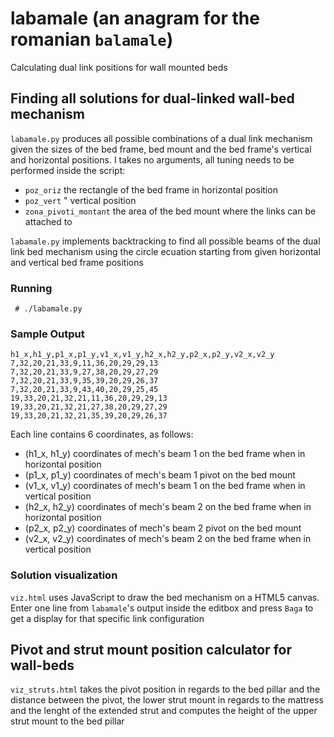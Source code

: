 # labamale (an anagram for the romanian `balamale`)
Calculating dual link positions for wall mounted beds

## Finding all solutions for dual-linked wall-bed mechanism

`labamale.py` produces all possible combinations of a dual link mechanism given the sizes of the bed frame, bed mount and the bed frame's vertical and horizontal positions. I takes no arguments, all tuning needs to be performed inside the script:

- `poz_oriz` the rectangle of the bed frame in horizontal position
- `poz_vert` " vertical position
- `zona_pivoti_montant` the area of the bed mount where the links can be attached to

`labamale.py` implements backtracking to find all possible beams of the dual link bed mechanism using the circle ecuation starting from given horizontal and vertical bed frame positions

### Running

```
 # ./labamale.py
```

### Sample Output

```
h1_x,h1_y,p1_x,p1_y,v1_x,v1_y,h2_x,h2_y,p2_x,p2_y,v2_x,v2_y
7,32,20,21,33,9,11,36,20,29,29,13
7,32,20,21,33,9,27,38,20,29,27,29
7,32,20,21,33,9,35,39,20,29,26,37
7,32,20,21,33,9,43,40,20,29,25,45
19,33,20,21,32,21,11,36,20,29,29,13
19,33,20,21,32,21,27,38,20,29,27,29
19,33,20,21,32,21,35,39,20,29,26,37
```

Each line contains 6 coordinates, as follows:
- (h1_x, h1_y) coordinates of mech's beam 1 on the bed frame when in horizontal position
- (p1_x, p1_y) coordinates of mech's beam 1 pivot on the bed mount
- (v1_x, v1_y) coordinates of mech's beam 1 on the bed frame when in vertical position
- (h2_x, h2_y) coordinates of mech's beam 2 on the bed frame when in horizontal position
- (p2_x, p2_y) coordinates of mech's beam 2 pivot on the bed mount
- (v2_x, v2_y) coordinates of mech's beam 2 on the bed frame when in vertical position

### Solution visualization

`viz.html` uses JavaScript to draw the bed mechanism on a HTML5 canvas. Enter one line from `labamale`'s output inside the editbox and press `Baga` to get a display for that specific link configuration 

## Pivot and strut mount position calculator for wall-beds

`viz_struts.html` takes the pivot position in regards to the bed pillar and the distance between the pivot, the lower strut mount in regards to the mattress and the lenght of the extended strut and computes the height of the upper strut mount to the bed pillar
